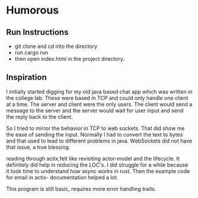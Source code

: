 
# Humorous
 

## Run Instructions 
 - git clone and cd into the directory
 - run cargo run
 - then open index.html in the project directory.
## Inspiration

I initially started digging for my old java based chat app which was written in the college lab. These were based in TCP  and could only handle one client at a time. The server and client were the only users. The client would send a message to the server and the server would wait for user input and send the reply back to the client.

So I tried to mirror the behavior in TCP to web sockets. That did show me the ease of sending the input. Normally I had to convert the text to bytes and that used to lead to different problems in java. WebSockets did not have that issue, a true blessing.

reading through actix,felt like revisiting actor-model and the lifecycle. It definitely did help in reducing the LOC's. I did struggle for a while because it took time to understand how async works in rust. Then the example code for email in actix- documentation helped  a lot.

This program is still basic, requires more error handling traits.
